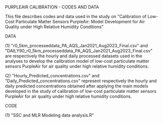 PURPLEAIR CALIBRATION - CODES AND DATA

This file describes codes and data used in the study on "Calibration of Low-Cost Particulate Matter Sensors PurpleAir: Model Development for Air Quality under High Relative Humidity Conditions"

DATA

(1) "r0_5km_processeddata_PA_AQS_Jan2021_Aug2023_Final.csv" and "DAILY90_r0_5km_processeddata_PA_AQS_Jan2021_Aug2023_Final.csv" are respectively the hourly and daily processed 
datasets used in the analyses to develop the calibration model of low-cost particulate matter sensors PurpleAir for air quality under high relative humidity conditions.

(2) "Hourly_Predicted_concentrations.csv" and "Daily_Predicted_concentrations.csv" represent respectively the hourly and daily predicted concentrations obtained after applying
the main models developed in the study of calibration of low-cost particulate matter sensors PurpleAir for air quality under high relative humidity conditions.


CODE

(1) "SSC and MLR Modeling data analysis.R"
